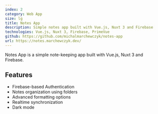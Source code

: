 ```yaml
---
index: 2
category: Web App
size: lg
title: Notes App
description: Simple notes app built with Vue.js, Nuxt 3 and Firebase
technologies: Vue.js, Nuxt 3, Firebase, PrimeVue
github: https://github.com/michalmarchewczyk/notes-app
url: https://notes.marchewczyk.dev/
---
```


Notes App is a simple note-keeping app built with Vue.js, Nuxt 3 and Firebase.

## Features

- Firebase-based Authentication
- Notes organization using folders
- Advanced formatting options
- Realtime synchronization
- Dark mode
